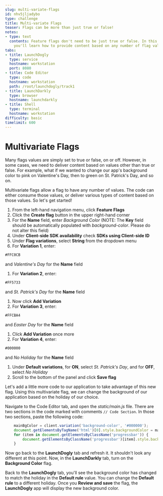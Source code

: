 ```yaml
---
slug: multi-variate-flags
id: nhv5jljadybo
type: challenge
title: Multi-variate Flags
teaser: Flags can be more than just true or false!
notes:
- type: text
  contents: Feature flags don't need to be just true or false. In this challenge,
    you'll learn how to provide content based on any number of flag values.
tabs:
- title: LaunchDogly
  type: service
  hostname: workstation
  port: 8080
- title: Code Editor
  type: code
  hostname: workstation
  path: /root/launchdogly/track1
- title: LaunchDarkly
  type: browser
  hostname: launchdarkly
- title: Shell
  type: terminal
  hostname: workstation
difficulty: basic
timelimit: 600
---
```


# Multivariate Flags

Many flags values are simply set to true or false, on or off. However, in some cases, we need to deliver content based on values other than true or false. For example, what if we wanted to change our app's background color to pink on Valentine's Day, then to green on St. Patrick's Day, and so on.

Multivariate flags allow a flag to have any number of values. The code can either consume those values, or deliver various types of content based on those values. So let's get started!

1. From the left-hand navigation menu, click **Feature Flags**
1. Click the **Create flag** button in the upper right-hand corner
1. For the **Name** field, enter *Background Color* (NOTE: The **Key** field should be automatically populated with *background-color*. Please do not alter this field)
1. Under **Client-side SDK availability** check **SDKs using Client-side ID**
1. Under **Flag variations**, select **String** from the dropdown menu
1. For **Variation 1**, enter:
```html
#FFC0CB
```
and *Valentine's Day* for the **Name** field
1. For **Variation 2**, enter:
```html
#FF5733
```
and *St. Patrick's Day* for the **Name** field
1. Now click **Add Variation**
1. For **Variation 3**, enter:
```html
#FFCBA4
```
and *Easter Day* for the **Name** field
1. Click **Add Variation** once more
1. For **Variation 4**, enter:
```html
#000000
```
and *No Holiday* for the **Name** field
1. Under **Default variations**, for **ON**, select *St. Patrick's Day*, and for **OFF**, select *No Holiday*
1. Scroll to the bottom of the panel and click **Save flag**

Let's add a little more code to our application to take advantage of this new flag. Using this multivariate flag, we can change the background of our application based on the holiday of our choice.

Navigate to the Code Editor tab, and open the *static/main.js* file. There are two sections in the code marked with comments `// Code Section`. In those two sections, paste the following code:

```js
    mainBgColor = client.variation('background-color', '#000000');
    document.getElementsByTagName('html')[0].style.backgroundColor = mainBgColor;
    for (item in document.getElementsByClassName('progressbar')) {
        document.getElementsByClassName('progressbar')[item].style.backgroundColor = mainBgColor;
    }
```

Now go back to the **LaunchDogly** tab and refresh it. It shouldn't look any different at this point. Now, in the **LaunchDarkly** tab, turn on the **Background Color** flag.

Back to the **LaunchDogly** tab, you'll see the background color has changed to match the holiday in the **Default rule** value. You can change the **Default rule** to a different holiday. Once you **Review and save** the flag, the **LaunchDogly** app will display the new background color.
